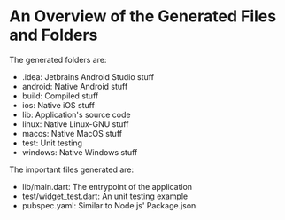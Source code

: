 # An Overview of the Generated Files and Folders

The generated folders are:
- .idea: Jetbrains Android Studio stuff
- android: Native Android stuff
- build: Compiled stuff
- ios: Native iOS stuff
- lib: Application's source code
- linux: Native Linux-GNU stuff
- macos: Native MacOS stuff
- test: Unit testing
- windows: Native Windows stuff

The important files generated are:
- lib/main.dart: The entrypoint of the application
- test/widget_test.dart: An unit testing example
- pubspec.yaml: Similar to Node.js' Package.json